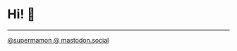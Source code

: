 # Hi! 👋

---

<a rel="me nofolow" href="https://mastodon.social/@supermamon">@supermamon @ mastodon.social</a>
